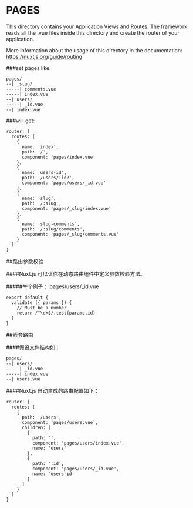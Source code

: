 # PAGES

This directory contains your Application Views and Routes.
The framework reads all the .vue files inside this directory and create the router of your application.

More information about the usage of this directory in the documentation:
https://nuxtjs.org/guide/routing

###set pages like:

```
pages/  
--| _slug/  
-----| comments.vue  
-----| index.vue  
--| users/  
-----| _id.vue  
--| index.vue
```

###will get:
```code
router: {
  routes: [
    {
      name: 'index',
      path: '/',
      component: 'pages/index.vue'
    },
    {
      name: 'users-id',
      path: '/users/:id?',
      component: 'pages/users/_id.vue'
    },
    {
      name: 'slug',
      path: '/:slug',
      component: 'pages/_slug/index.vue'
    },
    {
      name: 'slug-comments',
      path: '/:slug/comments',
      component: 'pages/_slug/comments.vue'
    }
  ]
}
```

##路由参数校验

####Nuxt.js 可以让你在动态路由组件中定义参数校验方法。

#####举个例子： pages/users/_id.vue
```code
export default {
  validate ({ params }) {
    // Must be a number
    return /^\d+$/.test(params.id)
  }
}
```
##嵌套路由

####假设文件结构如：
```code
pages/
--| users/
-----| _id.vue
-----| index.vue
--| users.vue
```
####Nuxt.js 自动生成的路由配置如下：
```code
router: {
  routes: [
    {
      path: '/users',
      component: 'pages/users.vue',
      children: [
        {
          path: '',
          component: 'pages/users/index.vue',
          name: 'users'
        },
        {
          path: ':id',
          component: 'pages/users/_id.vue',
          name: 'users-id'
        }
      ]
    }
  ]
}
```

